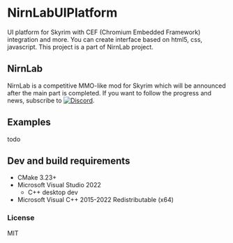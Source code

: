 # NirnLabUIPlatform

UI platform for Skyrim with CEF (Chromium Embedded Framework) integration and more. You can create interface based on html5, css, javascript. This project is a part of NirnLab project.

## NirnLab

NirnLab is a competitive MMO-like mod for Skyrim which will be announced after the main part is completed.
If you want to follow the progress and news, subscribe to [![Discord](https://img.shields.io/discord/1004071212361711678?label=Discord&logo=Discord)](https://discord.gg/3YDR4pDJYy).

## Examples
todo

## Dev and build requirements
- CMake 3.23+
- Microsoft Visual Studio 2022
    - C++ desktop dev
- Microsoft Visual C++ 2015-2022 Redistributable (x64)

### License
MIT

